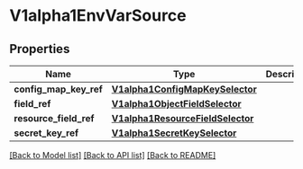 # V1alpha1EnvVarSource

## Properties
Name | Type | Description | Notes
------------ | ------------- | ------------- | -------------
**config_map_key_ref** | [**V1alpha1ConfigMapKeySelector**](V1alpha1ConfigMapKeySelector.md) |  | [optional] 
**field_ref** | [**V1alpha1ObjectFieldSelector**](V1alpha1ObjectFieldSelector.md) |  | [optional] 
**resource_field_ref** | [**V1alpha1ResourceFieldSelector**](V1alpha1ResourceFieldSelector.md) |  | [optional] 
**secret_key_ref** | [**V1alpha1SecretKeySelector**](V1alpha1SecretKeySelector.md) |  | [optional] 

[[Back to Model list]](../README.md#documentation-for-models) [[Back to API list]](../README.md#documentation-for-api-endpoints) [[Back to README]](../README.md)


